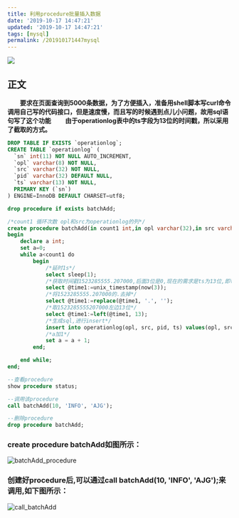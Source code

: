 ```yaml
---
title: 利用procedure批量插入数据
date: '2019-10-17 14:47:21'
updated: '2019-10-17 14:47:21'
tags: [mysql]
permalink: /201910171447mysql
---
```

![](https://img.hacpai.com/bing/20180204.jpg?imageView2/1/w/960/h/540/interlace/1/q/100)


## 正文
**&emsp;&emsp;要求在页面查询到5000条数据，为了方便插入，准备用shell脚本写curl命令调用自己写的代码接口，但是速度慢，而且写的时候遇到点儿小问题，故用sql语句写了这个功能**
**&emsp;&emsp;由于operationlog表中的ts字段为13位的时间戳，所以采用了截取的方式。**

```SQL
DROP TABLE IF EXISTS `operationlog`;
CREATE TABLE `operationlog` (
  `sn` int(11) NOT NULL AUTO_INCREMENT,
  `opl` varchar(8) NOT NULL,
  `src` varchar(32) NOT NULL,
  `pid` varchar(32) DEFAULT NULL,
  `ts` varchar(13) NOT NULL,
  PRIMARY KEY (`sn`)
) ENGINE=InnoDB DEFAULT CHARSET=utf8;

drop procedure if exists batchAdd;

/*count1 循环次数 opl和src为operationlog的列*/
create procedure batchAdd(in count1 int,in opl varchar(32),in src varchar(32))
begin
	declare a int;
	set a=0;
	while a<count1 do
		begin
			/*延时1s*/
			select sleep(1);
			/*获取时间戳1523285555.207000,后面3位是0,现在的需求是ts为13位,即带ms的*/
			select @time1:=unix_timestamp(now(3));
			/*将1523285555.207000的.去掉*/
			select @time1:=replace(@time1, '.', '');
			/*取1523285555207000左边13位*/
			select @time1:=left(@time1, 13);
			/*生成sql,进行insert*/
			insert into operationlog(opl, src, pid, ts) values(opl, src, '1111', @time1);
			/*a加1*/
			set a = a + 1;
		end;

	end while;
end;

--查看procedure
show procedure status;

--调用该procedure
call batchAdd(10, 'INFO', 'AJG');

--删除procedure
drop procedure batchAdd;
```
### create procedure batchAdd如图所示：
![batchAdd_procedure](https://cdn.jsdelivr.net/gh/smallersoup/jsDelivr-cdn@main/blog/article/imgconvert-csdnimg/e599aae5f5e3b5e722c08f8936da3b92.png)


### 创建好procedure后,可以通过call batchAdd(10, 'INFO', 'AJG');来调用,如下图所示：
![call_batchAdd](https://cdn.jsdelivr.net/gh/smallersoup/jsDelivr-cdn@main/blog/article/imgconvert-csdnimg/5b4bcb20ff2a7bbdb3a9f5e8c772d3b3.png)




